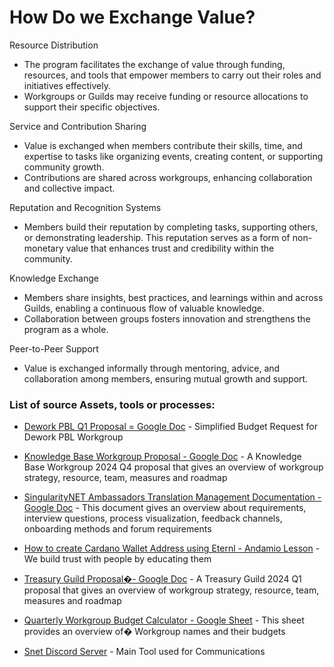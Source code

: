 # How Do we Exchange Value?

Resource Distribution

* The program facilitates the exchange of value through funding, resources, and tools that empower members to carry out their roles and initiatives effectively.
* Workgroups or Guilds may receive funding or resource allocations to support their specific objectives.

Service and Contribution Sharing

* Value is exchanged when members contribute their skills, time, and expertise to tasks like organizing events, creating content, or supporting community growth.
* Contributions are shared across workgroups, enhancing collaboration and collective impact.

Reputation and Recognition Systems

* Members build their reputation by completing tasks, supporting others, or demonstrating leadership. This reputation serves as a form of non-monetary value that enhances trust and credibility within the community.

Knowledge Exchange

* Members share insights, best practices, and learnings within and across Guilds, enabling a continuous flow of valuable knowledge.
* Collaboration between groups fosters innovation and strengthens the program as a whole.

Peer-to-Peer Support

* Value is exchanged informally through mentoring, advice, and collaboration among members, ensuring mutual growth and support.


### List of source Assets, tools or processes:
- [Dework PBL Q1 Proposal = Google Doc](https://docs.google.com/document/d/1D-w4GgH3fdZLHSdNsQOXKoFjjWuuMLN9krVf1FFlB58/edit?usp=sharing) - Simplified Budget Request for Dework PBL Workgroup

- [Knowledge Base Workgroup Proposal - Google Doc](https://docs.google.com/document/d/1XGPADj5Syu4eblKRpyY5I9PKj77uqsiO77s5FZd0oxQ/edit) - A Knowledge Base Workgroup 2024 Q4 proposal that gives an overview of workgroup strategy, resource, team, measures and roadmap

- [SingularityNET Ambassadors Translation Management Documentation - Google Doc](https://docs.google.com/document/d/11NHo9NByGyxme1SqpJGjLjI4Q9InTYg6zg82yyQjaMY/edit#heading=h.99k12cel72kh) - This document gives an overview about requirements, interview questions, process visualization, feedback channels, onboarding methods and forum requirements

- [How to create Cardano Wallet Address using Eternl - Andamio Lesson](https://instance-dework-pbl.vercel.app/course/module/101/1011) - We build trust with people by educating them

- [Treasury Guild Proposal�- Google Doc](https://docs.google.com/document/d/1-t5dMIadOnIyFc_zCRRcvZ1Zplm2Pg5_KGdrx60TG9w/edit?usp=sharing) - A Treasury Guild 2024 Q1 proposal that gives an overview of workgroup strategy, resource, team, measures and roadmap

- [Quarterly Workgroup Budget Calculator - Google Sheet](https://docs.google.com/spreadsheets/d/1BBogj9rAO52cpdGP3uvp8hAHNa4Qw66lz9JLjSC2yVs/edit?usp=sharing) - This sheet provides an overview of� Workgroup names and their budgets

- [Snet Discord Server](https://discord.gg/snet) - Main Tool used for Communications

